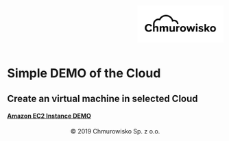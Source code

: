 <img src="/img/logo.png" alt="Chmurowisko logo" width="200" align="right">
  <br><br>
  <br><br>
  <br><br>


  # Simple DEMO of the Cloud

  ## Create an virtual machine in selected Cloud

  #### [Amazon EC2 Instance DEMO](EC2DEMO.md)

  <center><p>&copy; 2019 Chmurowisko Sp. z o.o.<p></center>